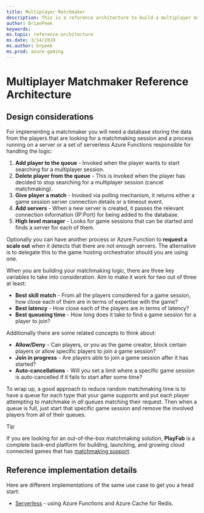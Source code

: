 ```yaml
---
title: Multiplayer Matchmaker
description: This is a reference architecture to build a multiplayer matchmaker on Azure
author: BrianPeek
keywords: 
ms.topic: reference-architecture
ms.date: 3/14/2019
ms.author: brpeek
ms.prod: azure-gaming
---
```


# Multiplayer Matchmaker Reference Architecture

## Design considerations

For implementing a matchmaker you will need a database storing the data from the players that are looking for a matchmaking session and a process running on a server or a set of serverless Azure Functions responsible for handling the logic:

1. **Add player to the queue** - Invoked when the player wants to start searching for a multiplayer session.
2. **Delete player from the queue** - This is invoked when the player has decided to stop searching for a multiplayer session (cancel matchmaking).
3. **Give player a match** - Invoked via polling mechanism, it returns either a game session server connection details or a timeout event.
4. **Add servers** - When a new server is created, it passes the relevant connection information (IP:Port) for being added to the database.
5. **High level manager** - Looks for game sessions that can be started and finds a server for each of them.

Optionally you can have another process or Azure Function to **request a scale out** when it detects that there are not enough servers. The alternative is to delegate this to the game hosting orchestrator should you are using one.

When you are building your matchmaking logic, there are three key variables to take into consideration. Aim to make it work for two out of three at least:

- **Best skill match** - From all the players considered for a game session, how close each of them are in terms of expertise with the game?
- **Best latency** - How close each of the players are in terms of latency?
- **Best queueing time** - How long does it take to find a game session for a player to join?

Additionally there are some related concepts to think about:

- **Allow/Deny** - Can players, or you as the game creator, block certain players or allow specific players to join a game session? 
- **Join in progress** - Are players able to join a game session after it has started?
- **Auto-cancellations** - Will you set a limit where a specific game session is auto-cancelled if it fails to start after some time?

To wrap up, a good approach to reduce random matchmaking time is to have a queue for each type that your game supports and put each player attempting to matchmake in *all* queues matching their request. Then when a queue is full, just start that specific game session and remove the involved players from all of their queues.

> [!TIP]
> If you are looking for an out-of-the-box matchmaking solution, **PlayFab** is a complete back-end platform for building, launching, and growing cloud connected games that has [matchmaking support](https://docs.microsoft.com/gaming/playfab/features/multiplayer/matchmaking/).

## Reference implementation details

Here are different implementations of the same use case to get you a head start:

- [Serverless](./multiplayer-matchmaker-serverless.md) - using Azure Functions and Azure Cache for Redis.